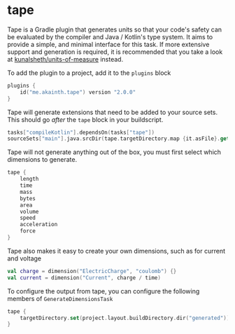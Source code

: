 # tape

Tape is a Gradle plugin that generates units so that your code's safety can be evaluated by the compiler and Java /
Kotlin's type system. It aims to provide a simple, and minimal interface for this task. If more extensive support and generation is required, it is recommended that you take a look at [kunalsheth/units-of-measure](https://github.com/kunalsheth/units-of-measure) instead.

To add the plugin to a project, add it to the `plugins` block

```kotlin
plugins {
    id("me.akainth.tape") version "2.0.0"
}
```

Tape will generate extensions that need to be added to your source sets. This should go _after_ the `tape` block in your buildscript.

~~~kotlin
tasks["compileKotlin"].dependsOn(tasks["tape"])
sourceSets["main"].java.srcDir(tape.targetDirectory.map {it.asFile}.get())
~~~

Tape will not generate anything out of the box, you must first select which dimensions to generate.

```kotlin
tape {    
    length
    time
    mass
    bytes
    area
    volume
    speed
    acceleration
    force
}
```

Tape also makes it easy to create your own dimensions, such as for current and voltage

```kotlin
val charge = dimension("ElectricCharge", "coulomb") {}
val current = dimension("Current", charge / time)
```

To configure the output from tape, you can configure the following members of `GenerateDimensionsTask`
~~~kotlin
tape {
    targetDirectory.set(project.layout.buildDirectory.dir("generated"))
}
~~~
